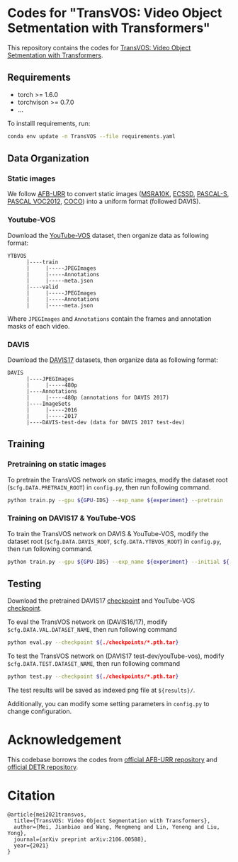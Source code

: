 # Codes for "TransVOS: Video Object Setmentation with Transformers"

This repository contains the codes for [TransVOS: Video Object Setmentation with Transformers](https://arxiv.org/abs/2106.00588).
## Requirements
- torch >= 1.6.0
- torchvison >= 0.7.0
- ...

To installl requirements, run:
```bash
conda env update -n TransVOS --file requirements.yaml
```

## Data Organization
### Static images
We follow [AFB-URR](https://github.com/xmlyqing00/AFB-URR) to convert static images ([MSRA10K](https://mmcheng.net/msra10k/), [ECSSD](http://www.cse.cuhk.edu.hk/leojia/projects/hsaliency/dataset.html), [PASCAL-S](http://cbs.ic.gatech.edu/salobj/download/salObj.zip), [PASCAL VOC2012](http://host.robots.ox.ac.uk/pascal/VOC/voc2012/), [COCO](http://cocodataset.org/#download)) into a uniform format (followed DAVIS).
### Youtube-VOS
Download the [YouTube-VOS](https://youtube-vos.org/) dataset, then organize data as following format:
```
YTBVOS
      |----train
      |     |-----JPEGImages
      |     |-----Annotations
      |     |-----meta.json
      |----valid
      |     |-----JPEGImages
      |     |-----Annotations
      |     |-----meta.json 
```
Where `JPEGImages` and `Annotations` contain the frames and annotation masks of each video.

### DAVIS
Download the [DAVIS17](https://davischallenge.org/davis2017/code.html) datasets, then organize data as following format:
```
DAVIS
      |----JPEGImages
      |     |-----480p
      |----Annotations
      |     |-----480p (annotations for DAVIS 2017)
      |----ImageSets
      |     |-----2016
      |     |-----2017
      |----DAVIS-test-dev (data for DAVIS 2017 test-dev)
```

## Training
### Pretraining on static images
To pretrain the TransVOS network on static images, modify the dataset root (`$cfg.DATA.PRETRAIN_ROOT`) in `config.py`, then run following command.
```bash
python train.py --gpu ${GPU-IDS} --exp_name ${experiment} --pretrain
```
### Training on DAVIS17 & YouTube-VOS
To train the TransVOS network on DAVIS & YouTube-VOS, modify the dataset root (`$cfg.DATA.DAVIS_ROOT`, `$cfg.DATA.YTBVOS_ROOT`) in `config.py`, then run following command.
```bash
python train.py --gpu ${GPU-IDS} --exp_name ${experiment} --initial ${./checkpoints/*.pth.tar}
```
## Testing
Download the pretrained DAVIS17 [checkpoint](https://drive.google.com/file/d/1ebe_-ScD3UPQ3nquxNSb1pbmDEjQdOtG/view?usp=sharing) and YouTube-VOS [checkpoint](https://drive.google.com/file/d/1iDCGMLSUq6_wQDG3oA3M6Kqpds4U7JFN/view?usp=sharing).

To eval the TransVOS network on (DAVIS16/17), modify `$cfg.DATA.VAL.DATASET_NAME`, then run following command
```bash
python eval.py --checkpoint ${./checkpoints/*.pth.tar}
```
To test the TransVOS network on (DAVIS17 test-dev/youTube-vos), modify `$cfg.DATA.TEST.DATASET_NAME`, then run following command
```bash
python test.py --checkpoint ${./checkpoints/*.pth.tar}
```
The test results will be saved as indexed png file at `${results}/`.

Additionally, you can modify some setting parameters in `config.py` to change configuration.

# Acknowledgement
This codebase borrows the codes from [official AFB-URR repository](https://github.com/xmlyqing00/AFB-URR) and [official DETR repository](https://github.com/facebookresearch/detr).

# Citation
```
@article{mei2021transvos,
  title={TransVOS: Video Object Segmentation with Transformers},
  author={Mei, Jianbiao and Wang, Mengmeng and Lin, Yeneng and Liu, Yong},
  journal={arXiv preprint arXiv:2106.00588},
  year={2021}
}